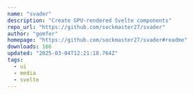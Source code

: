 ```yaml
---
name: "svader"
description: "Create GPU-rendered Svelte components"
repo_url: "https://github.com/sockmaster27/svader"
author: "gomfer"
homepage: "https://github.com/sockmaster27/svader#readme"
downloads: 166
updated: "2025-03-04T12:21:18.764Z"
tags: 
  - ui
  - media
  - svelte
---
```

